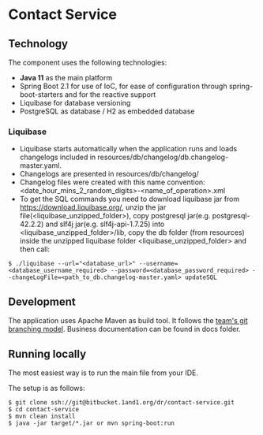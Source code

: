 # Contact Service


## Technology

The component uses the following technologies:
- **Java 11** as the main platform
- Spring Boot 2.1 for use of IoC, for ease of configuration through spring-boot-starters and for the reactive support
- Liquibase for database versioning
- PostgreSQL as database / H2 as embedded database

### Liquibase

- Liquibase starts automatically when the application runs and loads changelogs included in resources/db/changelog/db.changelog-master.yaml.
- Changelogs are presented in resources/db/changelog/
- Changelog files were created with this name convention: <date_hour_mins_2_random_digits>-<name_of_operation>.xml
- To get the SQL commands you need to download liquibase jar from https://download.liquibase.org/, unzip the jar file(<liquibase_unzipped_folder>), copy postgresql jar(e.g. postgresql-42.2.2) and slf4j jar(e.g. slf4j-api-1.7.25) into <liquibase_unzipped_folder>/lib, copy the db folder (from resources) inside the unzipped liquibase folder <liquibase_unzipped_folder> and then call:
```
$ ./liquibase --url="<database_url>" --username=<database_username_required> --password=<database_password_required> --changeLogFile=<path_to_db.changelog-master.yaml> updateSQL
```

## Development

The application uses Apache Maven as build tool. It follows the [team's git branching model](http://domdocsbs01.ops.server.lan:7777/docs-domains-registration/Domains-Git-Branching-Model).
Business documentation can be found in docs folder.

## Running locally

The most easiest way is to run the main file from your IDE.

The setup is as follows:
```
$ git clone ssh://git@bitbucket.1and1.org/dr/contact-service.git
$ cd contact-service
$ mvn clean install
$ java -jar target/*.jar or mvn spring-boot:run
```
